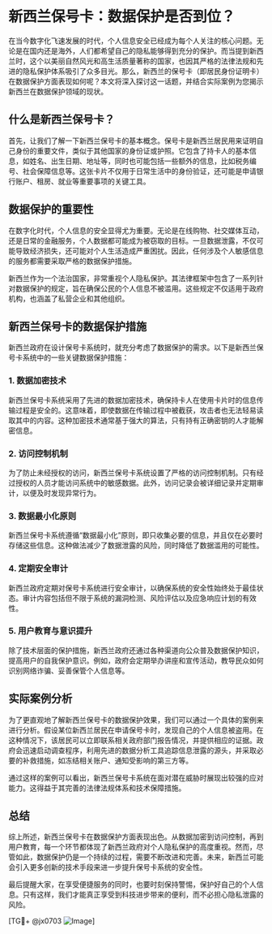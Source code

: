 # 新西兰保号卡：数据保护是否到位？

在当今数字化飞速发展的时代，个人信息安全已经成为每个人关注的核心问题。无论是在国内还是海外，人们都希望自己的隐私能够得到充分的保护。而当提到新西兰时，这个以美丽自然风光和高生活质量著称的国家，也因其严格的法律法规和先进的隐私保护体系吸引了众多目光。那么，新西兰的保号卡（即居民身份证明卡）在数据保护方面表现如何呢？本文将深入探讨这一话题，并结合实际案例为您揭示新西兰在数据保护领域的现状。

## 什么是新西兰保号卡？

首先，让我们了解一下新西兰保号卡的基本概念。保号卡是新西兰居民用来证明自己身份的重要文件，类似于其他国家的身份证或护照。它包含了持卡人的基本信息，如姓名、出生日期、地址等，同时也可能包括一些额外的信息，比如税务编号、社会保障信息等。这张卡片不仅用于日常生活中的身份验证，还可能是申请银行账户、租房、就业等重要事项的关键工具。

## 数据保护的重要性

在数字化时代，个人信息的安全显得尤为重要。无论是在线购物、社交媒体互动，还是日常的金融服务，个人数据都可能成为被窃取的目标。一旦数据泄露，不仅可能导致经济损失，还可能对个人生活造成严重困扰。因此，任何涉及个人敏感信息的服务都需要采取严格的数据保护措施。

新西兰作为一个法治国家，非常重视个人隐私保护。其法律框架中包含了一系列针对数据保护的规定，旨在确保公民的个人信息不被滥用。这些规定不仅适用于政府机构，也涵盖了私营企业和其他组织。

## 新西兰保号卡的数据保护措施

新西兰政府在设计保号卡系统时，就充分考虑了数据保护的需求。以下是新西兰保号卡系统中的一些关键数据保护措施：

### 1. 数据加密技术

新西兰保号卡系统采用了先进的数据加密技术，确保持卡人在使用卡片时的信息传输过程是安全的。这意味着，即使数据在传输过程中被截获，攻击者也无法轻易读取其中的内容。这种加密技术通常基于强大的算法，只有持有正确密钥的人才能解密信息。

### 2. 访问控制机制

为了防止未经授权的访问，新西兰保号卡系统设置了严格的访问控制机制。只有经过授权的人员才能访问系统中的敏感数据。此外，访问记录会被详细记录并定期审计，以便及时发现异常行为。

### 3. 数据最小化原则

新西兰保号卡系统遵循“数据最小化”原则，即只收集必要的信息，并且仅在必要时存储这些信息。这种做法减少了数据泄露的风险，同时降低了数据滥用的可能性。

### 4. 定期安全审计

新西兰政府定期对保号卡系统进行安全审计，以确保系统的安全性始终处于最佳状态。审计内容包括但不限于系统的漏洞检测、风险评估以及应急响应计划的有效性。

### 5. 用户教育与意识提升

除了技术层面的保护措施，新西兰政府还通过各种渠道向公众普及数据保护知识，提高用户的自我保护意识。例如，政府会定期举办讲座和宣传活动，教导民众如何识别网络诈骗、妥善保管个人信息等。

## 实际案例分析

为了更直观地了解新西兰保号卡的数据保护效果，我们可以通过一个具体的案例来进行分析。假设某位新西兰居民在申请保号卡时，发现自己的个人信息被盗用。在这种情况下，该居民可以立即联系相关政府部门报告情况，并提供相应的证据。政府会迅速启动调查程序，利用先进的数据分析工具追踪信息泄露的源头，并采取必要的补救措施，如冻结相关账户、通知受影响的第三方等。

通过这样的案例可以看出，新西兰保号卡系统在面对潜在威胁时展现出较强的应对能力。这得益于其完善的法律法规体系和技术保障措施。

## 总结

综上所述，新西兰保号卡在数据保护方面表现出色。从数据加密到访问控制，再到用户教育，每一个环节都体现了新西兰政府对个人隐私保护的高度重视。然而，尽管如此，数据保护仍是一个持续的过程，需要不断改进和完善。未来，新西兰可能会引入更多创新的技术手段来进一步提升保号卡系统的安全性。

最后提醒大家，在享受便捷服务的同时，也要时刻保持警惕，保护好自己的个人信息。只有这样，我们才能真正享受到科技进步带来的便利，而不必担心隐私泄露的风险。

[TG💪+ @jx0703 ![Image](https://github.com/user-attachments/assets/dbca1d08-cadb-493c-b0ec-ad6f7a83f270)]